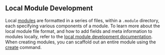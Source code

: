 ## Local Module Development

Local [modules](https://designers.hubspot.com/docs/modules/getting-started) are formatted in a series of files, within a `.module` directory, each specifying various components of a module. To learn more about the local module file format, and how to add fields and meta information to modules locally, refer to the [local module development documentation](https://designers.hubspot.com/docs/tools/local-module-development). When creating modules, you can scaffold out an entire module using the [create](https://designers.hubspot.com/docs/tools/local-development-reference#create) command. 

